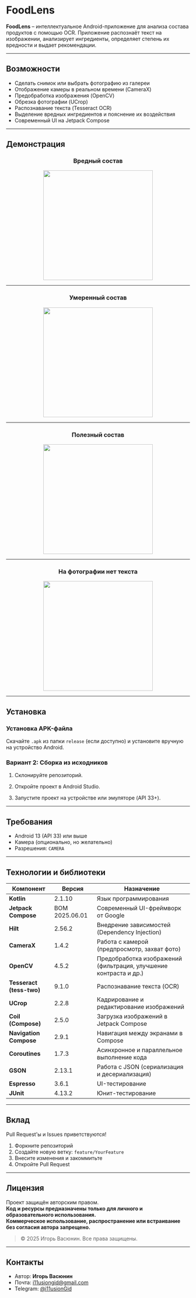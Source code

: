 # FoodLens

**FoodLens** – интеллектуальное Android-приложение для анализа состава продуктов с помощью OCR.
Приложение распознаёт текст на изображении, анализирует ингредиенты, определяет степень их вредности и выдает рекомендации.

---

## Возможности

- Сделать снимок или выбрать фотографию из галереи
- Отображение камеры в реальном времени (CameraX)
- Предобработка изображения (OpenCV)
- Обрезка фотографии (UCrop)
- Распознавание текста (Tesseract OCR)
- Выделение вредных ингредиентов и пояснение их воздействия
- Современный UI на Jetpack Compose

---

## Демонстрация

<div align="center">

<h3>Вредный состав</h3>  
<img src="docs/BadProduct.gif" width="300"/>

---

<h3>Умеренный состав</h3>  
<img src="docs/MediumProduct.gif" width="300"/>

---

<h3>Полезный состав</h3>  
<img src="docs/GreatProduct.gif" width="300"/>

---

<h3>На фотографии нет текста</h3>  
<img src="docs/Error.gif" width="300"/>

</div>

---

## Установка

### Установка APK-файла

Скачайте `.apk` из папки `release` (если доступно) и установите вручную на устройство Android.

### Вариант 2: Сборка из исходников

1. Склонируйте репозиторий.

2. Откройте проект в Android Studio.

3. Запустите проект на устройстве или эмуляторе (API 33+).

---

## Требования

- Android 13 (API 33) или выше
- Камера (опционально, но желательно)
- Разрешения: `CAMERA`

---

## Технологии и библиотеки

| Компонент                | Версия         | Назначение                                                        |
|--------------------------|----------------|-------------------------------------------------------------------|
| **Kotlin**               | 2.1.10         | Язык программирования                                             |
| **Jetpack Compose**      | BOM 2025.06.01 | Современный UI-фреймворк от Google                                |
| **Hilt**                 | 2.56.2         | Внедрение зависимостей (Dependency Injection)                     |
| **CameraX**              | 1.4.2          | Работа с камерой (предпросмотр, захват фото)                      |
| **OpenCV**               | 4.5.2          | Предобработка изображений (фильтрация, улучшение контраста и др.) |
| **Tesseract (tess-two)** | 9.1.0          | Распознавание текста (OCR)                                        |
| **UCrop**                | 2.2.8          | Кадрирование и редактирование изображений                         |
| **Coil (Compose)**       | 2.5.0          | Загрузка изображений в Jetpack Compose                            |
| **Navigation Compose**   | 2.9.1          | Навигация между экранами в Compose                                |
| **Coroutines**           | 1.7.3          | Асинхронное и параллельное выполнение кода                        |
| **GSON**                 | 2.13.1         | Работа с JSON (сериализация и десериализация)                     |
| **Espresso**             | 3.6.1          | UI-тестирование                                                   |
| **JUnit**                | 4.13.2         | Юнит-тестирование                                                 |

---

## Вклад

Pull Request'ы и Issues приветствуются!

1. Форкните репозиторий
2. Создайте новую ветку: `feature/YourFeature`
3. Внесите изменения и закоммитьте
4. Откройте Pull Request

---

## Лицензия

Проект защищён авторским правом.  
**Код и ресурсы предназначены только для личного и образовательного использования.**  
**Коммерческое использование, распространение или встраивание без согласия автора запрещено.**

> © 2025 Игорь Васюнин. Все права защищены.

---

## Контакты

- Автор: **Игорь Васюнин**
- Почта: [i11usiongid@gmail.com](mailto:i11usiongid@gmail.com)
- Telegram: [@i11usionGid](https://t.me/i11usionGid)